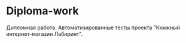 # Diploma-work
Дипломная работа. Автоматизированные тесты проекта "Книжный интернет-магазин Лабиринт".

